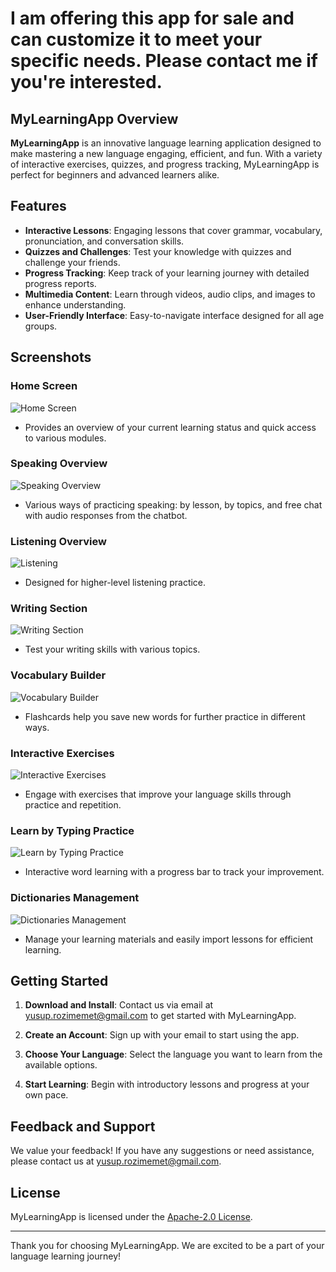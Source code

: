 # I am offering this app for sale and can customize it to meet your specific needs. Please contact me if you're interested.

## MyLearningApp Overview

**MyLearningApp** is an innovative language learning application designed to make mastering a new language engaging, efficient, and fun. With a variety of interactive exercises, quizzes, and progress tracking, MyLearningApp is perfect for beginners and advanced learners alike.

## Features

- **Interactive Lessons**: Engaging lessons that cover grammar, vocabulary, pronunciation, and conversation skills.
- **Quizzes and Challenges**: Test your knowledge with quizzes and challenge your friends.
- **Progress Tracking**: Keep track of your learning journey with detailed progress reports.
- **Multimedia Content**: Learn through videos, audio clips, and images to enhance understanding.
- **User-Friendly Interface**: Easy-to-navigate interface designed for all age groups.

## Screenshots

### Home Screen
![Home Screen](Screenshot%20(2358).png)
- Provides an overview of your current learning status and quick access to various modules.

### Speaking Overview
![Speaking Overview](Screenshot%20(2359).png)
- Various ways of practicing speaking: by lesson, by topics, and free chat with audio responses from the chatbot.

### Listening Overview
![Listening](Screenshot%20(2360).png)
- Designed for higher-level listening practice.

### Writing Section
![Writing Section](Screenshot%20(2361).png)
- Test your writing skills with various topics.

### Vocabulary Builder
![Vocabulary Builder](Screenshot%20(2362).png)
- Flashcards help you save new words for further practice in different ways.

### Interactive Exercises
![Interactive Exercises](Screenshot%20(2363).png)
- Engage with exercises that improve your language skills through practice and repetition.

### Learn by Typing Practice
![Learn by Typing Practice](Screenshot%20(2364).png)
- Interactive word learning with a progress bar to track your improvement.

### Dictionaries Management
![Dictionaries Management](Screenshot%20(2365).png)
- Manage your learning materials and easily import lessons for efficient learning.

## Getting Started

1. **Download and Install**: Contact us via email at [yusup.rozimemet@gmail.com](mailto:yusup.rozimemet@gmail.com) to get started with MyLearningApp.
   
2. **Create an Account**: Sign up with your email to start using the app.
   
3. **Choose Your Language**: Select the language you want to learn from the available options.
   
4. **Start Learning**: Begin with introductory lessons and progress at your own pace.

## Feedback and Support

We value your feedback! If you have any suggestions or need assistance, please contact us at [yusup.rozimemet@gmail.com](mailto:yusup.rozimemet@gmail.com).

## License

MyLearningApp is licensed under the [Apache-2.0 License](LICENSE).

---

Thank you for choosing MyLearningApp. We are excited to be a part of your language learning journey!
